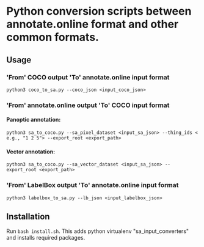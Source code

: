 # Python conversion scripts between annotate.online format and other common formats.

## Usage

### 'From' COCO output 'To' annotate.online input format

    python3 coco_to_sa.py --coco_json <input_coco_json>

### 'From' annotate.online output 'To' COCO input format

#### Panoptic annotation:

    python3 sa_to_coco.py --sa_pixel_dataset <input_sa_json> --thing_ids < e.g., "1 2 5"> --export_root <export_path>

#### Vector annotation:

    python3 sa_to_coco.py --sa_vector_dataset <input_sa_json> --export_root <export_path>

### 'From' LabelBox output 'To' annotate.online input format

    python3 labelbox_to_sa.py --lb_json <input_labelbox_json>


## Installation

Run `bash install.sh`. This adds python virtualenv "sa_input_converters" and
installs required packages.
